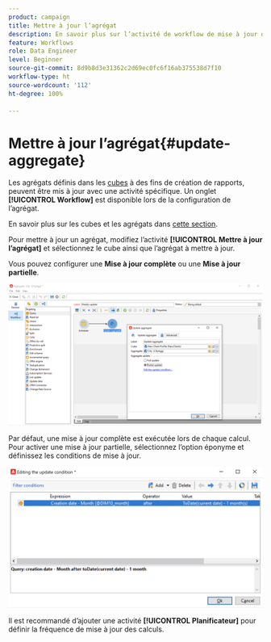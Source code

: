 ```yaml
---
product: campaign
title: Mettre à jour l’agrégat
description: En savoir plus sur l’activité de workflow de mise à jour d’agrégat
feature: Workflows
role: Data Engineer
level: Beginner
source-git-commit: 8d9b8d3e31362c2d69ec0fc6f16ab375538d7f10
workflow-type: ht
source-wordcount: '112'
ht-degree: 100%

---
```


# Mettre à jour l’agrégat{#update-aggregate}

Les agrégats définis dans les [cubes](../../v8/reporting/gs-cubes.md) à des fins de création de rapports, peuvent être mis à jour avec une activité spécifique. Un onglet **[!UICONTROL Workflow]** est disponible lors de la configuration de l’agrégat.

En savoir plus sur les cubes et les agrégats dans [cette section](../../v8/reporting/customize-cubes.md#calculate-and-use-aggregates).

Pour mettre à jour un agrégat, modifiez l’activité **[!UICONTROL Mettre à jour l’agrégat]** et sélectionnez le cube ainsi que l’agrégat à mettre à jour.

Vous pouvez configurer une **Mise à jour complète** ou une **Mise à jour partielle**.

![](assets/update-aggregate-details.png)

Par défaut, une mise à jour complète est exécutée lors de chaque calcul. Pour activer une mise à jour partielle, sélectionnez l’option éponyme et définissez les conditions de mise à jour.

![](assets/update-aggregate-partial.png)

Il est recommandé d’ajouter une activité **[!UICONTROL Planificateur]** pour définir la fréquence de mise à jour des calculs.
